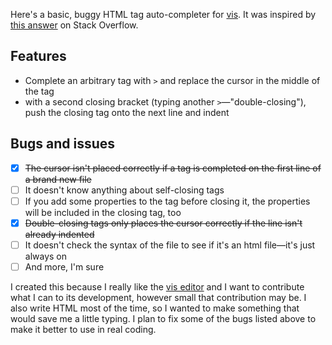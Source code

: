 Here's a basic, buggy HTML tag auto-completer for [vis][2]. It was inspired
by [this answer][1] on Stack Overflow. 

[1]: https://stackoverflow.com/a/134990 "How can one close HTML tags in Vim quickly?—Stack Overflow"

## Features

- Complete an arbitrary tag with `>` and replace the cursor in the middle
  of the tag
- with a second closing bracket (typing another `>`&mdash;"double-closing"),
  push the closing tag onto the next line and indent

## Bugs and issues

- [x] ~~The cursor isn't placed correctly if a tag is completed on the first
  line of a brand new file~~
- [ ] It doesn't know anything about self-closing tags
- [ ] If you add some properties to the tag before closing it, the properties
  will be included in the closing tag, too
- [x] ~~Double-closing tags only places the cursor correctly if the line isn't
  already indented~~
- [ ] It doesn't check the syntax of the file to see if it's an html
  file&mdash;it's just always on
- [ ] And more, I'm sure

I created this because I really like the [vis editor][2] and I want to
contribute what I can to its development, however small that contribution
may be. I also write HTML most of the time, so I wanted to make something
that would save me a little typing. I plan to fix some of the bugs listed
above to make it better to use in real coding.

[2]: https://github.com/martanne/vis "Vis editor on Github"
